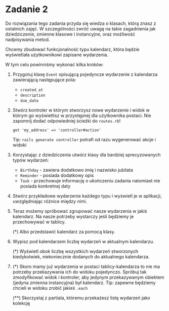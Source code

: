 # Zadanie 2

Do rozwiązania tego zadania przyda się wiedza o klasach, którą znasz z ostatnich zajęć. W szczególności zwróć uwagę na takie zagadnienia jak dziedziczenie, zmienne klasowe i instancyjne, oraz możliwość nadpisywania metod.

Chcemy zbudować funkcjonalność typu kalendarz, która będzie wyświetlała użytkownikowi zapisane wydarzenia.

W tym celu powinniśmy wykonać kilka kroków:
1. Przygotuj klasę `Event` opisującą pojedyncze wydarzenie z kalendarza zawierającą następujące pola:
   - `created_at`
   - `description`
   - `due_date`
2. Stwórz kontroler w którym stworzysz nowe wydarzenie i widok w którym go wyświetlisz w przystępnej dla użytkownika postaci. Nie zapomnij dodać odpowiedniej ścieżki do `routes.rb`!

   `get 'my_address' => 'controller#action'`
   
   Tip: `rails generate controller` potrafi od razu wygenerować akcje i widoki
3. Korzystając z dziedziczenia utwórz klasy dla bardziej sprecyzowanych typów wydarzeń:
   - `Birthday` - zawiera dodatkowo imię i nazwisko jubilata
   - `Reminder` - posiada dodatkowy opis
   - `Task` - przechowuje informację o ukończeniu zadania natomiast nie posiada konkretnej daty
4. Stwórz przykładowe wydarzenie każdego typu i wyświetl je w aplikacji, uwzględniając różnice między nimi.
5. Teraz możemy spróbować zgrupować nasze wydarzenia w jakiś kalendarz. Na nasze potrzeby wystarczy jeśli będziemy je przechowywać w tablicy.

   (*) Albo przedstawić kalendarz za pomocą klasy.
6. Wypisz pod kalendarzem liczbę wydarzeń w aktualnym kalendarzu.
   
   (*) Wyświetl obok liczbę wszystkich wydarzeń stworzonych kiedykolwiek, niekoniecznie dodanych do aktualnego kalendarza.
7. (*) Skoro mamy już wydarzenia w postaci tablicy-kalendarza to nie ma potrzeby przekazywania ich do widoku pojedynczo. Spróbuj tak zmodyfikować widok i kontroler, aby jedynym przekazywanym obiektem (jedyna zmienna instancyjna) był kalendarz. Tip: zapewne będziemy chcieli w widoku zrobić jakieś `.each`
   
   (**) Skorzystaj z partiala, któremu przekażesz listę wydarzeń jako kolekcję
